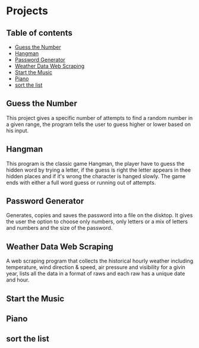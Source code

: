 # Projects
## Table of contents
* [Guess the Number](#guess-the-number)
* [Hangman](#hangman)
* [Password Generator](#password-generator)
* [Weather Data Web Scraping](#weather_data_web_scraping)
* [Start the Music](#start-the-music)
* [Piano](#piano)
* [sort the list](#sort-the-list)

## Guess the Number
This project gives a specific number of attempts to find a random number in a given range, the program tells the user to guess higher or lower based on his input.
	
## Hangman
This program is the classic game Hangman, the player have to guess the hidden word by trying a letter, if the guess is right the letter appears in thee hidden places and if it's wrong the character is hanged slowly.
The game ends with either a full word guess or running out of attempts.
	
## Password Generator
Generates, copies and saves the password into a file on the disktop.
It gives the user the option to choose only numbers, only letters or a mix of letters and numbers and the size of the password.

## Weather Data Web Scraping
A web scraping program that collects the historical hourly weather including temperature, wind direction & speed, air pressure and visibility for a givin year, lists all the data in a format of raws and each raw has a unique date and hour.

## Start the Music
## Piano
## sort the list
